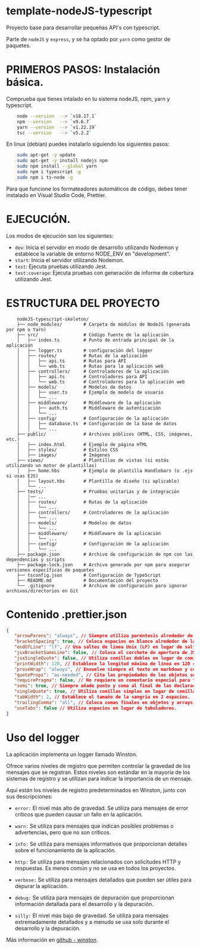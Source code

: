 # template-nodeJS-typescript

Proyecto base para desarrollar pequeñas API's con typescript.

Parte de `nodeJS` y `express`, y se ha optado por `yarn` como gestor de paquetes.

# PRIMEROS PASOS: Instalación básica.

Comprueba que tienes intalado en tu sistema nodeJS, npm, yarn y typescript.

```bash
    node --version  --> `v18.17.1`
    npm --version   --> `v9.6.7`
    yarn --version  --> `v1.22.19`
    tsc --version   --> `v5.2.2`
```

En linux (debian) puedes instalarlo siguiendo los siguientes pasos:

```bash
    sudo apt-get -y update
    sudo apt-get -y install nodejs npm
    sudo npm install --global yarn
    sudo npm i typescript -g
    sudo npm i ts-node -g
```

Para que funcione los formateadores automáticos de código, debes tener instalado en Visual Studio Code, Prettier.

# EJECUCIÓN.

Los modos de ejecución son los siguientes:

-  `dev`: Inicia el servidor en modo de desarrollo utilizando Nodemon y establece la variable de entorno NODE_ENV en
   "development".
-  `start`: Inicia el servidor utilizando Nodemon.
-  `test`: Ejecuta pruebas utilizando Jest.
-  `test:coverage`: Ejecuta pruebas con generación de informe de cobertura utilizando Jest.

# ESTRUCTURA DEL PROYECTO

```text
    nodeJS-typescript-skeleton/
    ├── node_modules/        # Carpeta de módulos de NodeJS (generada por npm o Yarn)
    ├── src/                 # Código fuente de la aplicación
    │   ├── index.ts         # Punto de entrada principal de la aplicación
    │   ├── logger.ts        # configuración del logger
    │   ├── routes/          # Rutas de la aplicación
    │   │   ├── api.ts       # Rutas para API
    │   │   └── web.ts       # Rutas para la aplicación web
    │   ├── controllers/     # Controladores de la aplicación
    │   │   ├── api.ts       # Controladores para API
    │   │   └── web.ts       # Controladores para la aplicación web
    │   ├── models/          # Modelos de datos
    │   │   ├── user.ts      # Ejemplo de modelo de usuario
    │   │   └── ...
    │   ├── middleware/      # Middleware de la aplicación
    │   │   ├── auth.ts      # Middleware de autenticación
    │   │   └── ...
    │   ├── config/          # Configuración de la aplicación
    │   │   ├── database.ts  # Configuración de la base de datos
    │   │   └── ...
    ├── public/              # Archivos públicos (HTML, CSS, imágenes, etc.)
    │   ├── index.html       # Ejemplo de página HTML
    │   ├── styles/          # Estilos CSS
    │   ├── images/          # Imágenes
    ├── views/               # Plantillas de vistas (si estás utilizando un motor de plantillas)
    │   ├── home.hbs         # Ejemplo de plantilla Handlebars (o .ejs si usas EJS)
    │   ├── layout.hbs       # Plantilla de diseño (si aplicable)
    │   └── ...
    ├── tests/               # Pruebas unitarias y de integración
    │   │── ...
    │   ├── routes/          # Rutas de la aplicación
    │   │   └── ...
    │   ├── controllers/     # Controladores de la aplicación
    │   │   └── ...
    │   ├── models/          # Modelos de datos
    │   │   └── ...
    │   ├── middleware/      # Middleware de la aplicación
    │   │   └── ...
    │   ├── config/          # Configuración de la aplicación
    │   │   └── ...
    ├── package.json         # Archivo de configuración de npm con las dependencias y scripts
    ├── package-lock.json    # Archivo generado por npm para asegurar versiones específicas de paquetes
    ├── tsconfig.json        # Configuración de TypeScript
    ├── README.md            # Documentación del proyecto
    └── .gitignore           # Archivo de configuración para ignorar archivos/directorios en Git

```

# Contenido .prettier.json

```json
{
   "arrowParens": "always", // Siempre utiliza paréntesis alrededor de los parámetros de funciones flecha.
   "bracketSpacing": true, // Coloca espacios en blanco alrededor de las llaves en objetos.
   "endOfLine": "lf", // Usa saltos de línea Unix (LF) en lugar de saltos de línea Windows (CRLF).
   "jsxBracketSameLine": false, // Coloca el corchete de apertura de JSX en una línea nueva.
   "jsxSingleQuote": false, // Utiliza comillas dobles en lugar de comillas simples en JSX.
   "printWidth": 120, // Establece la longitud máxima de línea en 120 caracteres.
   "proseWrap": "always", // Envuelve siempre el texto en markdown y comentarios.
   "quoteProps": "as-needed", // Cita las propiedades de los objetos solo cuando sea necesario.
   "requirePragma": false, // No requiere un comentario especial para formatear.
   "semi": true, // Siempre añade punto y coma al final de las declaraciones.
   "singleQuote": true, // Utiliza comillas simples en lugar de comillas dobles.
   "tabWidth": 2, // Establece el tamaño de la sangría en 2 espacios.
   "trailingComma": "all", // Coloca comas finales en objetos y arrays multilinea.
   "useTabs": false // Utiliza espacios en lugar de tabuladores.
}
```

# Uso del logger

La aplicación implementa un logger llamado Winston.

Ofrece varios niveles de registro que permiten controlar la gravedad de los mensajes que se registran. Estos niveles son
estándar en la mayoría de los sistemas de registro y se utilizan para indicar la importancia de un mensaje.

Aquí están los niveles de registro predeterminados en Winston, junto con sus descripciones:

-  `error:` El nivel más alto de gravedad. Se utiliza para mensajes de error críticos que pueden causar un fallo en la
   aplicación.

-  `warn:` Se utiliza para mensajes que indican posibles problemas o advertencias, pero que no son críticos.

-  `info:` Se utiliza para mensajes informativos que proporcionan detalles sobre el funcionamiento de la aplicación.

-  `http:` Se utiliza para mensajes relacionados con solicitudes HTTP y respuestas. Es menos común y no se usa en todos
   los proyectos.

-  `verbose:` Se utiliza para mensajes detallados que pueden ser útiles para depurar la aplicación.

-  `debug:` Se utiliza para mensajes de depuración que proporcionan información detallada para el desarrollo y la
   depuración.

-  `silly:` El nivel más bajo de gravedad. Se utiliza para mensajes extremadamente detallados y a menudo se usa solo
   durante el desarrollo y la depuración.

Más información en [github - winston](https://github.com/winstonjs/winston).
